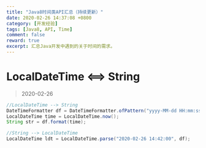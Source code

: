 ```yaml
---
title: "Java8时间类API汇总（持续更新）"
date: 2020-02-26 14:37:08 +0800
category: [开发经验]
tags: [Java8, API, Time]
comment: false
reward: true
excerpt: 汇总Java开发中遇到的关于时间的需求。
---
```


# LocalDateTime <==> String
>2020-02-26
```Java
//LocalDateTime --> String
DateTimeFormatter df = DateTimeFormatter.ofPattern("yyyy-MM-dd HH:mm:ss");
LocalDateTime time = LocalDateTime.now();
String str = df.format(time);

//String --> LocalDateTime
LocalDateTime ldt = LocalDateTime.parse("2020-02-26 14:42:00", df);
```